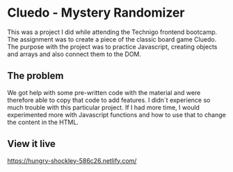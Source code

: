 # Cluedo - Mystery Randomizer

This was a project I did while attending the Technigo frontend bootcamp. The assignment was to create a piece of the classic board game Cluedo. The purpose with the project was to practice Javascript, creating objects and arrays and also connect them to the DOM.

## The problem

We got help with some pre-written code with the material and were therefore able to copy that code to add features. I didn´t experience so much trouble with this particular project. If I had more time, I would experimented more with Javascript functions and how to use that to change the content in the HTML.

## View it live

https://hungry-shockley-586c26.netlify.com/
